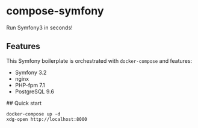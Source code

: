 # compose-symfony

Run Symfony3 in seconds!

## Features

This Symfony boilerplate is orchestrated with `docker-compose` and features:
- Symfony 3.2
- nginx
- PHP-fpm 7.1
- PostgreSQL 9.6

## Quick start

```
docker-compose up -d
xdg-open http://localhost:8000
```
